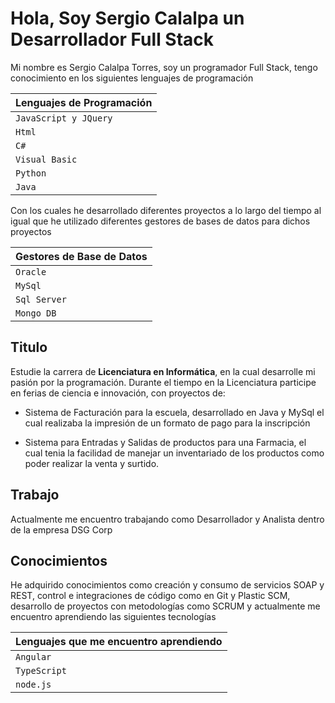 # Hola, Soy Sergio Calalpa un **Desarrollador Full Stack** 

Mi nombre es Sergio Calalpa Torres, soy un programador Full Stack, tengo conocimiento en los siguientes lenguajes de programación

|Lenguajes de Programación |
|--------------------------|
|`JavaScript y JQuery`     |
|`Html`                    |
|`C#`                      |
|`Visual Basic`            |
|`Python`                  |
|`Java`                    |

Con los cuales he desarrollado diferentes proyectos a lo largo del tiempo al igual que he utilizado diferentes gestores de bases de datos para dichos proyectos

|Gestores de Base de Datos |
|--------------------------|
|`Oracle`                  |
|`MySql`                   |
|`Sql Server`              |
|`Mongo DB`                |

## Titulo

Estudie la carrera de **Licenciatura en Informática**, en la cual desarrolle mi pasión por la programación.
Durante el tiempo en la Licenciatura participe en ferias de ciencia e innovación, con proyectos de: 

* Sistema de Facturación para la escuela, desarrollado en Java y MySql el cual realizaba la impresión de un formato de pago para la inscripción

* Sistema para Entradas y Salidas de productos para una Farmacia, el cual tenia la facilidad de manejar un inventariado de los productos como poder realizar la venta y surtido.

## Trabajo

Actualmente me encuentro trabajando como Desarrollador y Analista dentro de la empresa DSG Corp 

## Conocimientos

He adquirido conocimientos como creación y consumo de servicios SOAP y REST, control e integraciones de código como en Git y Plastic SCM, desarrollo de proyectos con metodologías como SCRUM y actualmente me encuentro aprendiendo las siguientes tecnologías

|Lenguajes que me encuentro aprendiendo |
|---------------------------------------|
|`Angular`                              |
|`TypeScript`                           |
|`node.js`                              |